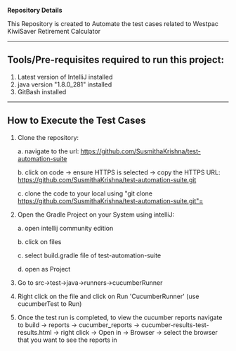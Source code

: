 **Repository Details**

This Repository is created to Automate the test cases related to Westpac KiwiSaver Retirement Calculator

---

## Tools/Pre-requisites required to run this project: 

1. Latest version of IntelliJ installed
2. java version "1.8.0_281" installed
3. GitBash installed

---

## How to Execute the Test Cases

1. Clone the repository:

   a. navigate to the url: https://github.com/SusmithaKrishna/test-automation-suite
   
   b. click on code -> ensure HTTPS is selected -> copy the HTTPS URL: https://github.com/SusmithaKrishna/test-automation-suite.git
   
   c. clone the code to your local using "git clone https://github.com/SusmithaKrishna/test-automation-suite.git"=
        
2. Open the Gradle Project on your System using intelliJ:

   a. open intellij community edition
   
   b. click on files
   
   c. select build.gradle file of test-automation-suite
   
   d. open as Project
   
3. Go to src->test->java->runners->cucumberRunner

4. Right click on the file and click on Run 'CucumberRunner' (use cucumberTest to Run)

5. Once the test run is completed, to view the cucumber reports navigate to build -> reports -> cucumber_reports -> cucumber-results-test-results.html -> right click -> Open in -> Browser -> select the browser that you want to see the reports in
